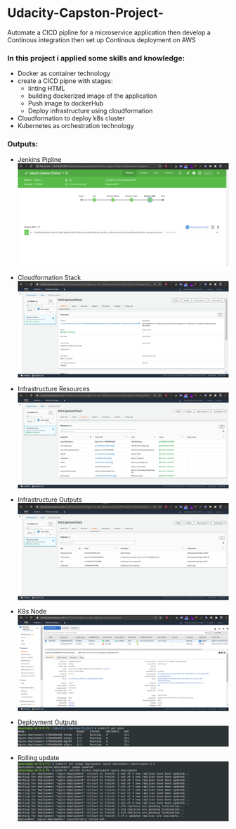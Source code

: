 # Udacity-Capston-Project-
Automate a CICD pipline for a microservice application then develop a Continous integration then set up Continous deployment on AWS

### In this project i applied some skills and knowledge:
  * Docker as container technology
  * create a CICD pipne with stages:
      - linting HTML
      - building dockerized image of the application
      - Push image to dockerHub
      - Deploy infrastructure using cloudformation
   * Cloudformation to deploy k8s cluster
   * Kubernetes as orchestration technology

### Outputs:

* Jenkins Pipline
 ![alt text](https://github.com/shimaa829/Udacity-Capstone-Project-/blob/master/screenshots/Screenshot%202.png)

* Cloudformation Stack
 ![alt text](https://github.com/shimaa829/Udacity-Capstone-Project-/blob/master/screenshots/Screenshot%203.png)

* Infrastructure Resources
![alt text](https://github.com/shimaa829/Udacity-Capstone-Project-/blob/master/screenshots/Screenshot%204.png)

* Infrastructure Outputs
![alt text](https://github.com/shimaa829/Udacity-Capstone-Project-/blob/master/screenshots/Screenshot%205.png)

* K8s Node
![alt text](https://github.com/shimaa829/Udacity-Capstone-Project-/blob/master/screenshots/Screenshot%206.png)

* Deployment Outputs
![alt text](https://github.com/shimaa829/Udacity-Capstone-Project-/blob/master/screenshots/Screenshot%207.png)

* Rolling update
![alt text](https://github.com/shimaa829/Udacity-Capstone-Project-/blob/master/screenshots/Screenshot%208.png)
